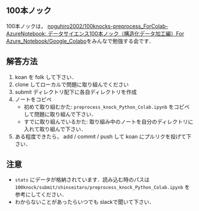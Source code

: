 ## 100本ノック

100本ノックは，
[noguhiro2002/100knocks-preprocess_ForColab-AzureNotebook: データサイエンス100本ノック（構造化データ加工編）For Azure_Notebook/Google_Colabo](https://github.com/noguhiro2002/100knocks-preprocess_ForColab-AzureNotebook)をみんなで勉強する会です．

## 解答方法

1. koan を folk して下さい．
1. clone してローカルで問題に取り組んでください
1. submit ディレクトリ配下に各自ディレクトリを作成
1. ノートをコピペ
    + 初めて取り組むかた: `preprocess_knock_Python_Colab.ipynb` をコピペして問題に取り組んで下さい．
    + すでに取り組んでいるかた: 取り組み中のノートを自分のディレクトリに入れて取り組んで下さい．
1. ある程度できたら， add / commit / push して koan にプルリクを投げて下さい．

## 注意
+ `stats` にデータが格納されています．読み込む時のパスは `100knock/submit/shinseitaro/preprocess_knock_Python_Colab.ipynb` を参考にしてください．
+ わからないことがあったらいつでも slackで聞いて下さい．
